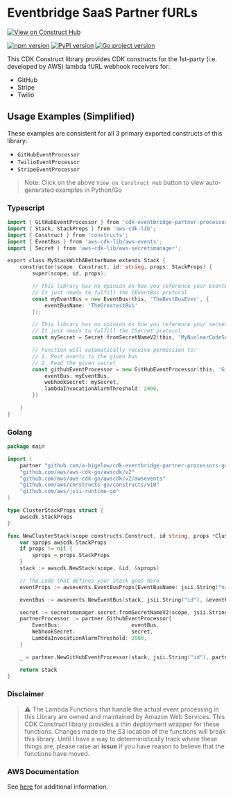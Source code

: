 # Eventbridge SaaS Partner fURLs

[![View on Construct Hub](https://constructs.dev/badge?package=cdk-eventbridge-partner-processors)](https://constructs.dev/packages/cdk-eventbridge-partner-processors)

[![npm version](https://badge.fury.io/js/cdk-eventbridge-partner-processors.svg)](https://badge.fury.io/js/cdk-eventbridge-partner-processors)
[![PyPI version](https://badge.fury.io/py/a-bigelow.cdk-eventbridge-partner-processors.svg)](https://badge.fury.io/py/a-bigelow.cdk-eventbridge-partner-processors)
[![Go project version](https://badge.fury.io/go/github.com%2Fa-bigelow%2Fcdk-eventbridge-partner-processors-go.svg)](https://badge.fury.io/go/github.com%2Fa-bigelow%2Fcdk-eventbridge-partner-processors-go)

This CDK Construct library provides CDK constructs for the 1st-party (i.e. developed by AWS) lambda fURL webhook receivers for:

* GitHub
* Stripe
* Twilio

## Usage Examples (Simplified)

These examples are consistent for all 3 primary exported constructs of this library:

* `GitHubEventProcessor`
* `TwilioEventProcessor`
* `StripeEventProcessor`

> Note: Click on the above `View on Construct Hub` button to view auto-generated examples in Python/Go

### Typescript

```go
import { GitHubEventProcessor } from 'cdk-eventbridge-partner-processors';
import { Stack, StackProps } from 'aws-cdk-lib';
import { Construct } from 'constructs';
import { EventBus } from 'aws-cdk-lib/aws-events';
import { Secret } from 'aws-cdk-lib/aws-secretsmanager';

export class MyStackWithABetterName extends Stack {
    constructor(scope: Construct, id: string, props: StackProps) {
        super(scope, id, props);

        // This library has no opinion on how you reference your EventBus,
        // It just needs to fulfill the IEventBus protocol
        const myEventBus = new EventBus(this, 'TheBestBusEver', {
            eventBusName: 'TheGreatestBus'
        });

        // This library has no opinion on how you reference your secret,
        // It just needs to fulfill the ISecret protocol
        const mySecret = Secret.fromSecretNameV2(this, 'MyNuclearCodeSecret', '/home/recipes/icbm')

        // Function will automatically receive permission to:
        // 1. Post events to the given bus
        // 2. Read the given secret
        const githubEventProcessor = new GitHubEventProcessor(this, 'GitHubProcessor', {
            eventBus: myEventBus,
            webhookSecret: mySecret,
            lambdaInvocationAlarmThreshold: 2000,
        })

    }
}
```

### Golang

```go
package main

import (
	partner "github.com/a-bigelow/cdk-eventbridge-partner-processors-go"
	"github.com/aws/aws-cdk-go/awscdk/v2"
	"github.com/aws/aws-cdk-go/awscdk/v2/awsevents"
	"github.com/aws/constructs-go/constructs/v10"
	"github.com/aws/jsii-runtime-go"
)

type ClusterStackProps struct {
	awscdk.StackProps
}

func NewClusterStack(scope constructs.Construct, id string, props *ClusterStackProps) awscdk.Stack {
	var sprops awscdk.StackProps
	if props != nil {
		sprops = props.StackProps
	}
	stack := awscdk.NewStack(scope, &id, &sprops)

	// The code that defines your stack goes here
	eventProps := awsevents.EventBusProps{EventBusName: jsii.String("name")}

	eventBus := awsevents.NewEventBus(stack, jsii.String("id"), &eventProps)

	secret := secretsmanager.secret.fromSecretNameV2(scope, jsii.String("secret"), jsii.String("secretName"))
	partnerProcessor := partner.GithubEventProcessor{
		EventBus:                       eventBus,
		WebhookSecret:                  secret,
		LambdaInvocationAlarmThreshold: 2000,
	}

	_ = partner.NewGitHubEventProcessor(stack, jsii.String("id"), partnerProcessor)

	return stack
}
```

### Disclaimer

> :warning: The Lambda Functions that handle the actual event processing in this Library are owned and maintained by Amazon Web Services. This CDK Construct library provides a thin deployment wrapper for these functions. Changes made to the S3 location of the functions will break this library. Until I have a way to deterministically track where these things are, please raise an **issue** if you have reason to believe that the functions have moved.

### AWS Documentation

See [here](https://docs.aws.amazon.com/eventbridge/latest/userguide/eb-saas-furls.html) for additional information.
